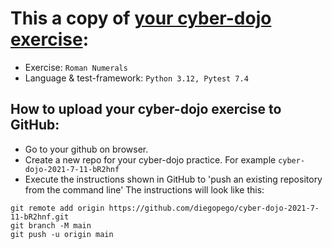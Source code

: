 # This a copy of [your cyber-dojo exercise](https://cyber-dojo.org/kata/edit/LPr7BU):
- Exercise: `Roman Numerals`
- Language & test-framework: `Python 3.12, Pytest 7.4`

## How to upload your cyber-dojo exercise to GitHub:
- Go to your github on browser.
- Create a new repo for your cyber-dojo practice. For example `cyber-dojo-2021-7-11-bR2hnf`
- Execute the instructions shown in GitHub to 'push an existing repository from the command line'
The instructions will look like this:
```
git remote add origin https://github.com/diegopego/cyber-dojo-2021-7-11-bR2hnf.git
git branch -M main
git push -u origin main
```